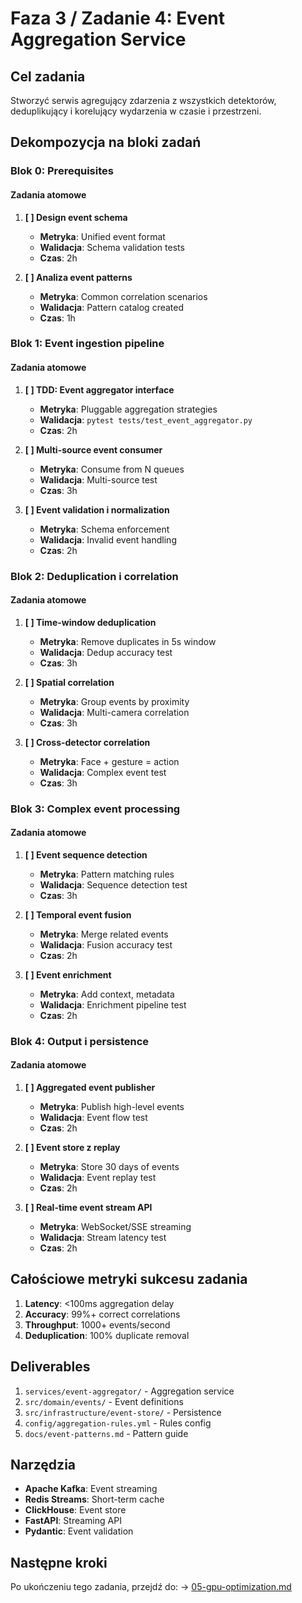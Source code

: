 # Faza 3 / Zadanie 4: Event Aggregation Service

## Cel zadania

Stworzyć serwis agregujący zdarzenia z wszystkich detektorów, deduplikujący i korelujący wydarzenia w czasie i przestrzeni.

## Dekompozycja na bloki zadań

### Blok 0: Prerequisites

#### Zadania atomowe

1. **[ ] Design event schema**
   - **Metryka**: Unified event format
   - **Walidacja**: Schema validation tests
   - **Czas**: 2h

2. **[ ] Analiza event patterns**
   - **Metryka**: Common correlation scenarios
   - **Walidacja**: Pattern catalog created
   - **Czas**: 1h

### Blok 1: Event ingestion pipeline

#### Zadania atomowe

1. **[ ] TDD: Event aggregator interface**
   - **Metryka**: Pluggable aggregation strategies
   - **Walidacja**: `pytest tests/test_event_aggregator.py`
   - **Czas**: 2h

2. **[ ] Multi-source event consumer**
   - **Metryka**: Consume from N queues
   - **Walidacja**: Multi-source test
   - **Czas**: 3h

3. **[ ] Event validation i normalization**
   - **Metryka**: Schema enforcement
   - **Walidacja**: Invalid event handling
   - **Czas**: 2h

### Blok 2: Deduplication i correlation

#### Zadania atomowe

1. **[ ] Time-window deduplication**
   - **Metryka**: Remove duplicates in 5s window
   - **Walidacja**: Dedup accuracy test
   - **Czas**: 3h

2. **[ ] Spatial correlation**
   - **Metryka**: Group events by proximity
   - **Walidacja**: Multi-camera correlation
   - **Czas**: 3h

3. **[ ] Cross-detector correlation**
   - **Metryka**: Face + gesture = action
   - **Walidacja**: Complex event test
   - **Czas**: 3h

### Blok 3: Complex event processing

#### Zadania atomowe

1. **[ ] Event sequence detection**
   - **Metryka**: Pattern matching rules
   - **Walidacja**: Sequence detection test
   - **Czas**: 3h

2. **[ ] Temporal event fusion**
   - **Metryka**: Merge related events
   - **Walidacja**: Fusion accuracy test
   - **Czas**: 2h

3. **[ ] Event enrichment**
   - **Metryka**: Add context, metadata
   - **Walidacja**: Enrichment pipeline test
   - **Czas**: 2h

### Blok 4: Output i persistence

#### Zadania atomowe

1. **[ ] Aggregated event publisher**
   - **Metryka**: Publish high-level events
   - **Walidacja**: Event flow test
   - **Czas**: 2h

2. **[ ] Event store z replay**
   - **Metryka**: Store 30 days of events
   - **Walidacja**: Event replay test
   - **Czas**: 2h

3. **[ ] Real-time event stream API**
   - **Metryka**: WebSocket/SSE streaming
   - **Walidacja**: Stream latency test
   - **Czas**: 2h

## Całościowe metryki sukcesu zadania

1. **Latency**: <100ms aggregation delay
2. **Accuracy**: 99%+ correct correlations
3. **Throughput**: 1000+ events/second
4. **Deduplication**: 100% duplicate removal

## Deliverables

1. `services/event-aggregator/` - Aggregation service
2. `src/domain/events/` - Event definitions
3. `src/infrastructure/event-store/` - Persistence
4. `config/aggregation-rules.yml` - Rules config
5. `docs/event-patterns.md` - Pattern guide

## Narzędzia

- **Apache Kafka**: Event streaming
- **Redis Streams**: Short-term cache
- **ClickHouse**: Event store
- **FastAPI**: Streaming API
- **Pydantic**: Event validation

## Następne kroki

Po ukończeniu tego zadania, przejdź do:
→ [05-gpu-optimization.md](./05-gpu-optimization.md)
